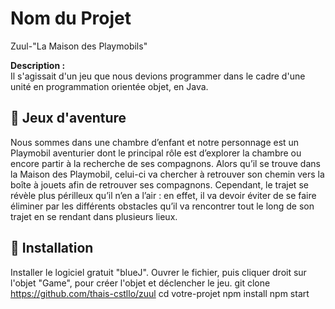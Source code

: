 # Nom du Projet
Zuul-"La Maison des Playmobils"

**Description :**  
Il s'agissait d'un jeu que nous devions programmer dans le cadre d'une unité en programmation orientée objet, en Java.

## 🚀 Jeux d'aventure

Nous sommes dans une chambre d’enfant et notre personnage est un Playmobil aventurier dont le principal rôle est d’explorer la chambre ou encore partir à la recherche de ses compagnons. Alors qu’il se trouve dans la Maison des Playmobil, celui-ci va chercher à retrouver son chemin vers la boîte à jouets afin de retrouver ses compagnons. Cependant, le trajet se révèle plus périlleux qu’il n’en a l’air : en effet, il va devoir éviter de se faire éliminer par les différents obstacles qu’il va rencontrer tout le long de son trajet en se rendant dans plusieurs lieux.

## 🔧 Installation
Installer le logiciel gratuit "blueJ".
Ouvrer le fichier, puis cliquer droit sur l'objet "Game", pour créer l'objet et déclencher le jeu.
git clone https://github.com/thais-cstllo/zuul
cd votre-projet
npm install
npm start
